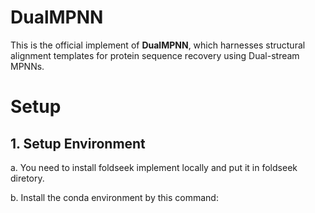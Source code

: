 # DualMPNN
This is the official implement of **DualMPNN**, which harnesses structural alignment templates for protein sequence recovery using Dual-stream MPNNs.

# Setup
## 1. Setup Environment
a. You need to install foldseek implement locally and put it in foldseek diretory.

b. Install the conda environment by this command:
